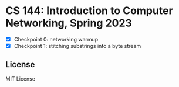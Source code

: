 # CS 144: Introduction to Computer Networking, Spring 2023

- [x] Checkpoint 0: networking warmup
- [x] Checkpoint 1: stitching substrings into a byte stream

## License

MIT License

